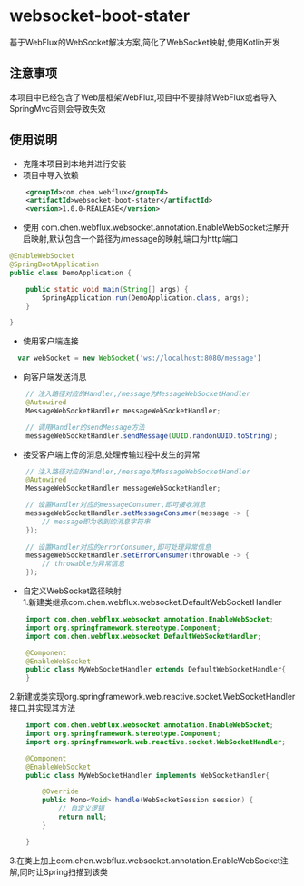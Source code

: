 # websocket-boot-stater

基于WebFlux的WebSocket解决方案,简化了WebSocket映射,使用Kotlin开发

## **注意事项**
本项目中已经包含了Web层框架WebFlux,项目中不要排除WebFlux或者导入SpringMvc否则会导致失效

## **使用说明**  
+ 克隆本项目到本地并进行安装
+ 项目中导入依赖  
```xml
    <groupId>com.chen.webflux</groupId>
    <artifactId>websocket-boot-stater</artifactId>
    <version>1.0.0-REALEASE</version>
```
+ 使用 com.chen.webflux.websocket.annotation.EnableWebSocket注解开启映射,默认包含一个路径为/message的映射,端口为http端口  
```java
@EnableWebSocket
@SpringBootApplication
public class DemoApplication {

    public static void main(String[] args) {
        SpringApplication.run(DemoApplication.class, args);
    }

}
```
+ 使用客户端连接
```javascript 1.8
  var webSocket = new WebSocket('ws://localhost:8080/message')
```
+ 向客户端发送消息
```java
    // 注入路径对应的Handler,/message为MessageWebSocketHandler
    @Autowired
    MessageWebSocketHandler messageWebSocketHandler;

    // 调用Handler的sendMessage方法
    messageWebSocketHandler.sendMessage(UUID.randonUUID.toString);
```
+ 接受客户端上传的消息,处理传输过程中发生的异常
```java
    // 注入路径对应的Handler,/message为MessageWebSocketHandler
    @Autowired
    MessageWebSocketHandler messageWebSocketHandler;

    // 设置Handler对应的messageConsumer,即可接收消息
    messageWebSocketHandler.setMessageConsumer(message -> {
        // message即为收到的消息字符串
    });
    
    // 设置Handler对应的errorConsumer,即可处理异常信息
    messageWebSocketHandler.setErrorConsumer(throwable -> {
        // throwable为异常信息
    });
```
+ 自定义WebSocket路径映射  
1.新建类继承com.chen.webflux.websocket.DefaultWebSocketHandler
```java
    import com.chen.webflux.websocket.annotation.EnableWebSocket;
    import org.springframework.stereotype.Component;
    import com.chen.webflux.websocket.DefaultWebSocketHandler;

    @Component
    @EnableWebSocket
    public class MyWebSocketHandler extends DefaultWebSocketHandler{
    }
```
2.新建或类实现org.springframework.web.reactive.socket.WebSocketHandler接口,并实现其方法
```java
    import com.chen.webflux.websocket.annotation.EnableWebSocket;
    import org.springframework.stereotype.Component;
    import org.springframework.web.reactive.socket.WebSocketHandler; 

    @Component
    @EnableWebSocket
    public class MyWebSocketHandler implements WebSocketHandler{

        @Override
        public Mono<Void> handle(WebSocketSession session) {
            // 自定义逻辑
            return null;
        }

    }
```
3.在类上加上com.chen.webflux.websocket.annotation.EnableWebSocket注解,同时让Spring扫描到该类  
